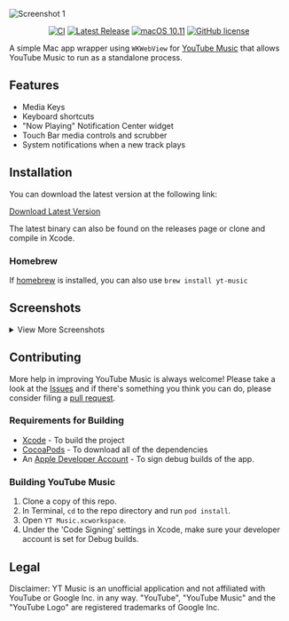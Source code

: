 ![Screenshot 1](screenshots/screenshot-1.png)

<span align="center">

[![CI](https://github.com/steve228uk/YouTube-Music/actions/workflows/CI.yml/badge.svg)](https://github.com/steve228uk/YouTube-Music/actions/workflows/CI.yml) [![Latest Release](https://img.shields.io/github/v/release/steve228uk/YouTube-Music?color=yellow)](https://github.com/steve228uk/YouTube-Music/releases) [![macOS 10.11](https://img.shields.io/badge/platform-macOS%2010.11-blueviolet)](https://github.com/steve228uk/YouTube-Music/releases) [![GitHub license](https://img.shields.io/badge/license-MIT-blue.svg)](https://raw.githubusercontent.com/steve228uk/YouTube-Music/master/LICENSE)

</span>

A simple Mac app wrapper using `WKWebView` for [YouTube Music](https://music.youtube.com) that allows YouTube Music to run as a standalone process. 

## Features

- Media Keys
- Keyboard shortcuts
- "Now Playing" Notification Center widget
- Touch Bar media controls and scrubber
- System notifications when a new track plays

## Installation

You can download the latest version at the following link:

[Download Latest Version](https://github.com/steve228uk/YouTube-Music/releases/latest)

The latest binary can also be found on the releases page or clone and compile in Xcode.

### Homebrew

If [homebrew](https://brew.sh) is installed, you can also use `brew install yt-music`

## Screenshots

<details><summary>View More Screenshots</summary>
<p>


![Screenshot 2](screenshots/screenshot-2.png)
![Screenshot 3](screenshots/screenshot-3.png)
![Screenshot 4](screenshots/screenshot-4.png)

</p>
</details>

## Contributing

More help in improving YouTube Music is always welcome! Please take a look at the [Issues](https://github.com/steve228uk/YouTube-Music/issues) and if there's something you think you can do, please consider filing a [pull request](https://github.com/steve228uk/YouTube-Music/pulls).

### Requirements for Building

* [Xcode](http://developer.apple.com/download/more/) - To build the project
* [CocoaPods](https://cocoapods.org) - To download all of the dependencies
* An [Apple Developer Account](https://developer.apple.com) - To sign debug builds of the app.

### Building YouTube Music

1. Clone a copy of this repo.
2. In Terminal, `cd` to the repo directory and run `pod install`.
3. Open `YT Music.xcworkspace`.
4. Under the 'Code Signing' settings in Xcode, make sure your developer account is set for Debug builds.

## Legal

Disclaimer: YT Music is an unofficial application and not affiliated with YouTube or Google Inc. in any way. "YouTube", "YouTube Music" and the "YouTube Logo" are registered trademarks of Google Inc.
